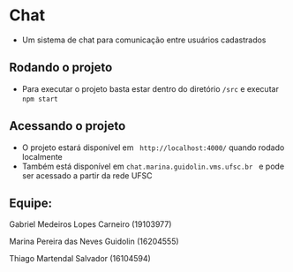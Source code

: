 # Chat
* Um sistema de chat para comunicação entre usuários cadastrados

## Rodando o projeto 
 * Para executar o projeto basta estar dentro do diretório ```/src``` e executar ```npm start ```

## Acessando o projeto
* O projeto estará disponível em ``` http://localhost:4000/``` quando rodado localmente
* Também está disponível em ```chat.marina.guidolin.vms.ufsc.br ``` e pode ser acessado a partir da rede UFSC

## Equipe:

Gabriel Medeiros Lopes Carneiro (19103977)

Marina Pereira das Neves Guidolin (16204555)

Thiago Martendal Salvador (16104594)
